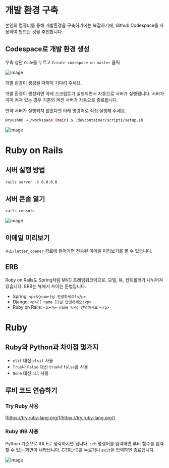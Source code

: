 # 개발 환경 구축
본인의 컴퓨터를 통해 개발환경을 구축하기에는 복잡하기에, Github Codespace를 사용하여 만드는 것을 추천합니다.

## Codespace로 개발 환경 생성
우측 상단 `Code`를 누르고 `Create codespace on master` 클릭

![image](https://github.com/user-attachments/assets/b92121c7-f4e8-42cb-a25e-ea8019670c78)

개발 환경이 생성될 때까지 기다려 주세요.

개발 환경이 생성되면 아래 스크립트가 실행되면서 자동으로 서버가 실행됩니다. 서버가 이미 켜져 있는 경우 기존의 켜진 서버가 자동으로 종료됩니다.

만약 서버가 실행되지 않았다면 아래 명령어로 직접 실행해 주세요.

```bash
@ryush00 ➜ /workspace (main) $ .devcontainer/scripts/setup.sh
```

![image](https://github.com/user-attachments/assets/74de14ed-47b6-494f-8500-f28524b908ae)


# Ruby on Rails
## 서버 실행 방법
```bash
rails server -b 0.0.0.0
```

## 서버 콘솔 열기
```bash
rails console
```

![image](https://github.com/user-attachments/assets/f2bd8fa2-c444-4a31-9880-86f354267757)

## 이메일 미리보기
`주소/letter_opener` 경로에 들어가면 전송된 이메일 미리보기를 볼 수 있습니다.

## ERB
Ruby on Rails도 Spring처럼 MVC 프레임워크이므로, 모델, 뷰, 컨트롤러가 나뉘어져 있습니다. ERB는 뷰에서 쓰이는 문법입니다.

- Spring:  `<p>${name}님 안녕하세요!</p>`
- Django: `<p>{{ name }}님 안녕하세요!<p>`
- Ruby on Rails: `<p><%= name %>님 안녕하세요!</p>`

# Ruby
## Ruby와 Python과 차이점 몇가지
- `elif` 대신 `elsif` 사용
- `True`나 `False` 대신 `true`나 `false`를 사용
- `None` 대신 `nil` 사용

## 루비 코드 연습하기
### Try Ruby 사용
[https://try.ruby-lang.org/](https://try.ruby-lang.org/)

### Ruby IRB 사용
Python 기준으로 IDLE로 생각하시면 됩니다. `irb` 명령어를 입력하면 루비 함수를 입력할 수 있는 화면이 나타납니다. CTRL+C를 누르거나 `exit`을 입력하면 종료됩니다.

![image](https://github.com/user-attachments/assets/36abf424-aefa-4708-a687-e32d458e3983)

